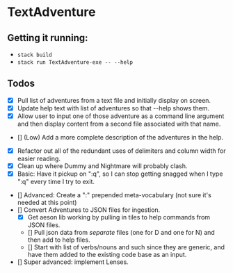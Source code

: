 # TextAdventure

## Getting it running:

- `stack build`
- `stack run TextAdventure-exe -- --help`

## Todos

- [x] Pull list of adventures from a text file and initially display on screen.
- [x] Update help text with list of adventures so that --help shows them.
- [x] Allow user to input one of those adventure as a command line argument and then display content from a second file associated with that name.
- [] (Low) Add a more complete description of the adventures in the help.
- [x] Refactor out all of the redundant uses of delimiters and column width for easier reading.
- [x] Clean up where Dummy and Nightmare will probably clash.
- [x] Basic: Have it pickup on ":q", so I can stop getting snagged when I type ":q" every time I try to exit.
- [] Advanced: Create a ":" prepended meta-vocabulary (not sure it's needed at this point)
- [] Convert Adventures to JSON files for ingestion.
  - [x] Get aeson lib working by pulling in tiles to help commands from JSON files.
  - [] Pull json data from _separate_ files (one for D and one for N) and then add to help files.
  - [] Start with list of verbs/nouns and such since they are generic, and have them added to the existing code base as an input.
- [] Super advanced: implement Lenses.

